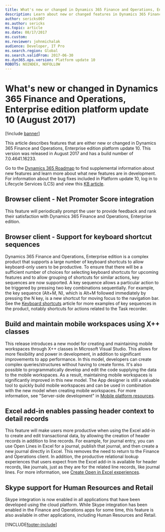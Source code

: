 ```yaml
---
title: What's new or changed in Dynamics 365 Finance and Operations, Enterprise edition platform update 10 (August 2017)
description: Learn about new or changed features in Dynamics 365 Finance and Operations, Enterprise edition platform update 10. This version was released in August 2017.
author: sericks007
ms.author: sericks
ms.topic: article
ms.date: 08/17/2017
ms.custom: 
ms.reviewer: johnmichalak
audience: Developer, IT Pro
ms.search.region: Global
ms.search.validFrom: 2017-06-30
ms.dyn365.ops.version: Platform update 10
ROBOTS: NOINDEX, NOFOLLOW
---
```


# What's new or changed in Dynamics 365 Finance and Operations, Enterprise edition platform update 10 (August 2017)

[!include [banner](../../../finance/includes/banner.md)]

This article describes features that are either new or changed in Dynamics 365 Finance and Operations, Enterprise edition platform update 10. This version was released in August 2017 and has a build number of 7.0.4641.16233.

Go to the [Dynamics 365 Roadmap](https://roadmap.dynamics.com/) to find supplemental information about new features and learn more about what new features are in development. For information about the bug fixes included in Platform update 10, log in to Lifecycle Services (LCS) and view this [KB article](https://go.microsoft.com/fwlink/?linkid=856083).

## Browser client - Net Promoter Score integration

This feature will periodically prompt the user to provide feedback and rank their satisfaction with Dynamics 365 Finance and Operations, Enterprise edition.

## Browser client - Support for keyboard shortcut sequences

Dynamics 365 Finance and Operations, Enterprise edition is a complex product that supports a large number of keyboard shortcuts to allow keyboard-only users to be productive. To ensure that there will be a sufficient number of choices for selecting keyboard shortcuts for upcoming features and to allow grouping of shortcuts for similar actions, key sequences are now supported. A key sequence allows a particular action to be triggered by pressing two key combinations sequentially. For example, the key sequence (Alt+M, N), which is Alt+M followed immediately by pressing the N key, is a new shortcut for moving focus to the navigation bar. See the [Keyboard shortcuts](../../fin-ops/get-started/shortcut-keys.md) article for more examples of key sequences in the product, notably shortcuts for actions related to the Task recorder.

## Build and maintain mobile workspaces using X++ classes

This release introduces a new model for creating and maintaining mobile workspaces through X++ classes in Microsoft Visual Studio. This allows for more flexibility and power in development, in addition to significant improvements to app performance. In this model, developers can create complex queries/structures without having to create forms. It's also possible to programmatically develop and edit the code supplying the data to the mobile workspaces. As a result, maintaining mobile workspaces is significantly improved in this new model. The App designer is still a valuable tool to quickly build mobile workspaces and can be used in combination with the new model when creating mobile workspaces. For more information, see "Server-side development" in [Mobile platform resources](../mobile-apps/platform/mobile-platform-home-page.md).

## Excel add-in enables passing header context to detail records

This feature will make users more productive when using the Excel add-in to create and edit transactional data, by allowing the creation of header records in addition to line records. For example, for journal entry, you can use Open Lines in Excel for a journal, publish that journal, and then create a new journal directly in Excel. This removes the need to return to the Finance and Operations client. In addition, the productive relational lookup experiences that users expect from the Excel add-in is available for header records, like journals, just as they are for the related line records, like journal lines. For more information, see [Create Open in Excel experiences](../office-integration/office-integration-edit-excel.md).

## Skype support for Human Resources and Retail

Skype integration is now enabled in all applications that have been developed using the cloud platform. While Skype integration has been enabled in the Finance and Operations apps for some time, this feature is also available in other applications, including Human Resources and Retail.


[!INCLUDE[footer-include](../../../includes/footer-banner.md)]
